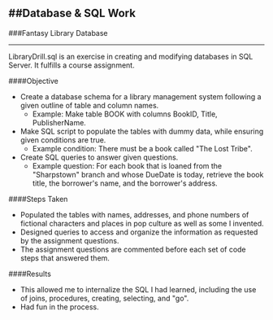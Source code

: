 ##Database & SQL Work
---
###Fantasy Library Database
___
LibraryDrill.sql is an exercise in creating and modifying databases in SQL Server. It fulfills a course assignment.

####Objective
* Create a database schema for a library management system following a given outline of table and column names.
  * Example: Make table BOOK with columns BookID, Title, PublisherName.
* Make SQL script to populate the tables with dummy data, while ensuring given conditions are true.
  * Example condition: There must be a book called "The Lost Tribe".
* Create SQL queries to answer given questions.
  * Example question: For each book that is loaned from the "Sharpstown" branch and whose DueDate is today, retrieve the book title, the borrower's name, and the borrower's address.

####Steps Taken
* Populated the tables with names, addresses, and phone numbers of fictional characters and places in pop culture as well as some I invented.
* Designed queries to access and organize the information as requested by the assignment questions.
* The assignment questions are commented before each set of code steps that answered them.

####Results
* This allowed me to internalize the SQL I had learned, including the use of joins, procedures, creating, selecting, and "go". 
* Had fun in the process.
